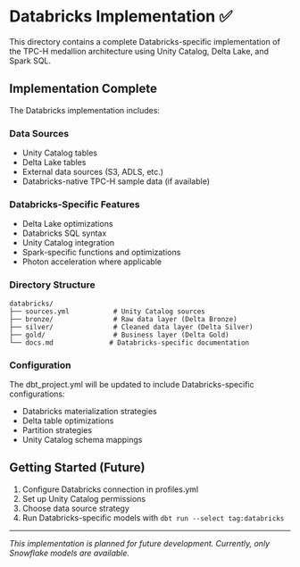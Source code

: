 # Databricks Implementation ✅

This directory contains a complete Databricks-specific implementation of the TPC-H medallion architecture using Unity Catalog, Delta Lake, and Spark SQL.

## Implementation Complete

The Databricks implementation includes:

### Data Sources
- Unity Catalog tables
- Delta Lake tables
- External data sources (S3, ADLS, etc.)
- Databricks-native TPC-H sample data (if available)

### Databricks-Specific Features
- Delta Lake optimizations
- Databricks SQL syntax
- Unity Catalog integration
- Spark-specific functions and optimizations
- Photon acceleration where applicable

### Directory Structure
```
databricks/
├── sources.yml           # Unity Catalog sources
├── bronze/               # Raw data layer (Delta Bronze)
├── silver/               # Cleaned data layer (Delta Silver)  
├── gold/                 # Business layer (Delta Gold)
└── docs.md              # Databricks-specific documentation
```

### Configuration
The dbt_project.yml will be updated to include Databricks-specific configurations:
- Databricks materialization strategies
- Delta table optimizations
- Partition strategies
- Unity Catalog schema mappings

## Getting Started (Future)

1. Configure Databricks connection in profiles.yml
2. Set up Unity Catalog permissions
3. Choose data source strategy
4. Run Databricks-specific models with `dbt run --select tag:databricks`

---

*This implementation is planned for future development. Currently, only Snowflake models are available.*
